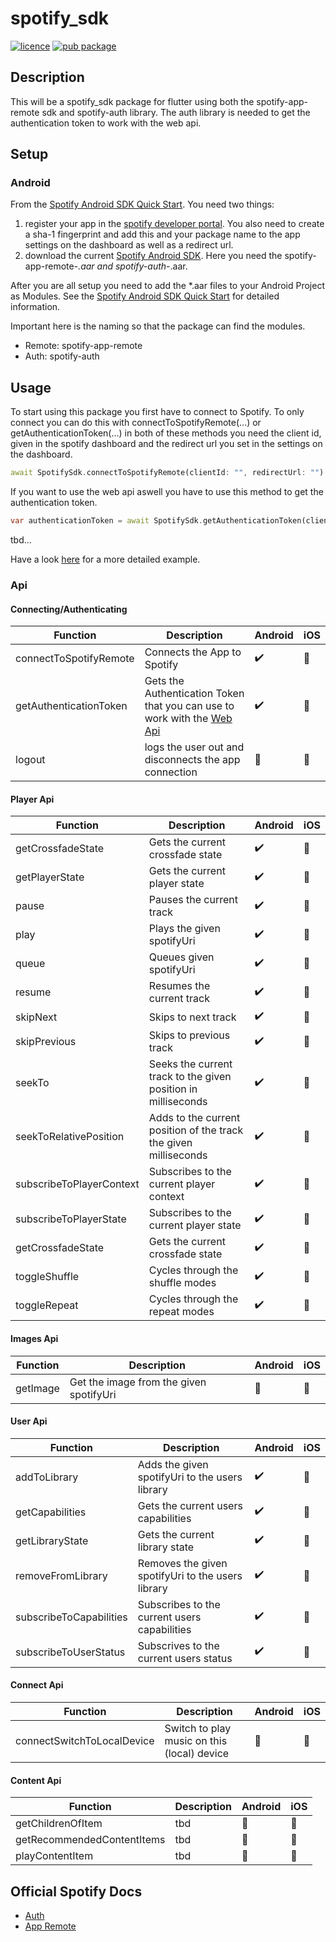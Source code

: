 # spotify_sdk

[![licence](https://img.shields.io/badge/licence-MIT-blue.svg)](https://github.com/IamTobi/spotify_sdk/blob/master/LICENSE)
[![pub package](https://img.shields.io/badge/pub-0.3.1-orange)](https://pub.dev/packages/spotify_sdk)

## Description

This will be a spotify_sdk package for flutter using both the spotify-app-remote sdk and spotify-auth library. The auth library is needed to get the authentication token to work with the web api.

## Setup

### Android

From the [Spotify Android SDK Quick Start](https://developer.spotify.com/documentation/android/quick-start/). You need two things:

1. register your app in the [spotify developer portal](https://developer.spotify.com/dashboard/). You also need to create a sha-1 fingerprint and add this and your package name to the app settings on the dashboard as well as a redirect url.
2. download the current [Spotify Android SDK](https://github.com/spotify/android-sdk/releases). Here you need the spotify-app-remote-*.aar and spotify-auth-*.aar.

After you are all setup you need to add the *.aar files to your Android Project as Modules. See the [Spotify Android SDK Quick Start](https://developer.spotify.com/documentation/android/quick-start/) for detailed information.

Important here is the naming so that the package can find the modules.

- Remote: spotify-app-remote
- Auth: spotify-auth

## Usage

To start using this package you first have to connect to Spotify. To only connect you can do this with connectToSpotifyRemote(...) or getAuthenticationToken(...) in both of these methods you need the client id, given in the spotify dashboard and the redirect url you set in the settings on the dashboard.

```dart
await SpotifySdk.connectToSpotifyRemote(clientId: "", redirectUrl: "")
```

If you want to use the web api aswell you have to use this method to get the authentication token.

```dart
var authenticationToken = await SpotifySdk.getAuthenticationToken(clientId: "", redirectUrl: "");
```

tbd...

Have a look [here](example/lib/main.dart) for a more detailed example.

### Api

#### Connecting/Authenticating

| Function  | Description| Android | iOS |
|---|---|---|--|
| connectToSpotifyRemote  | Connects the App to Spotify | :heavy_check_mark: | :construction_worker:  |  
|  getAuthenticationToken | Gets the Authentication Token that you can use to work with the [Web Api](https://developer.spotify.com/documentation/web-api/) |:heavy_check_mark: |  :construction_worker: |  
|  logout | logs the user out and disconnects the app connection |:construction_worker: |  :construction_worker: |

#### Player Api

| Function  | Description| Android | iOS |
|---|---|---|--|
|  getCrossfadeState | Gets the current crossfade state |:heavy_check_mark:  |  :construction_worker: |
|  getPlayerState | Gets the current player state |:heavy_check_mark:  |  :construction_worker: |
|  pause | Pauses the current track  |:heavy_check_mark: | :construction_worker:  |
|  play | Plays the given spotifyUri |:heavy_check_mark: |  :construction_worker: |
|  queue | Queues given spotifyUri |:heavy_check_mark: | :construction_worker:  |
|  resume | Resumes the current track |:heavy_check_mark: |  :construction_worker: |
|  skipNext | Skips to next track | :heavy_check_mark: | :construction_worker:  |
|  skipPrevious | Skips to previous track |:heavy_check_mark:  |  :construction_worker: |
|  seekTo | Seeks the current track to the given position in milliseconds | :heavy_check_mark:   |:construction_worker: |
|  seekToRelativePosition | Adds to the current position of the track the given milliseconds |:heavy_check_mark:  |  :construction_worker: |
|  subscribeToPlayerContext | Subscribes to the current player context |:heavy_check_mark:|:construction_worker: |
|  subscribeToPlayerState| Subscribes to the current player state |:heavy_check_mark:  |:construction_worker:|
|  getCrossfadeState | Gets the current crossfade state |:heavy_check_mark:  |  :construction_worker: |
|  toggleShuffle | Cycles through the shuffle modes |:heavy_check_mark: |  :construction_worker: |
|  toggleRepeat | Cycles through the repeat modes | :heavy_check_mark: |  :construction_worker: |

#### Images Api

| Function  | Description| Android | iOS |
|---|---|---|--|
|  getImage | Get the image from the given spotifyUri |:construction_worker: |  :construction_worker: |

#### User Api

| Function  | Description| Android | iOS |
|---|---|---|--|
|  addToLibrary | Adds the given spotifyUri to the users library |:heavy_check_mark:  |  :construction_worker: |
|  getCapabilities | Gets the current users capabilities |:heavy_check_mark:  |  :construction_worker: |
|  getLibraryState | Gets the current library state |:heavy_check_mark:  |  :construction_worker: |
|  removeFromLibrary | Removes the given spotifyUri to the users library |:heavy_check_mark:  |  :construction_worker: |
|  subscribeToCapabilities |  Subscribes to the current users capabilities |:heavy_check_mark:  |  :construction_worker: |
|  subscribeToUserStatus |  Subscrives to  the current users status |:heavy_check_mark:  |  :construction_worker: |

#### Connect Api

| Function  | Description| Android | iOS |
|---|---|---|--|
|  connectSwitchToLocalDevice | Switch to play music on this (local) device |:construction_worker:  |  :construction_worker: |

#### Content Api

| Function  | Description| Android | iOS |
|---|---|---|--|
| getChildrenOfItem | tbd |:construction_worker:  |  :construction_worker: |
| getRecommendedContentItems | tbd |:construction_worker:  |  :construction_worker: |
| playContentItem | tbd |:construction_worker:  |  :construction_worker: |

## Official Spotify Docs

- [Auth](https://spotify.github.io/android-sdk/auth-lib/docs/index.html)
- [App Remote](https://spotify.github.io/android-sdk/app-remote-lib/docs/index.html)

